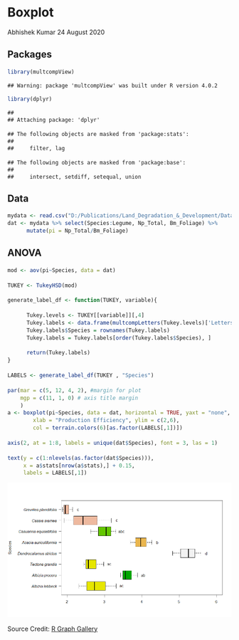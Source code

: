 Boxplot
================
Abhishek Kumar
24 August 2020

Packages
--------

``` r
library(multcompView)
```

    ## Warning: package 'multcompView' was built under R version 4.0.2

``` r
library(dplyr)
```

    ## 
    ## Attaching package: 'dplyr'

    ## The following objects are masked from 'package:stats':
    ## 
    ##     filter, lag

    ## The following objects are masked from 'package:base':
    ## 
    ##     intersect, setdiff, setequal, union

Data
----

``` r
mydata <- read.csv("D:/Publications/Land_Degradation_&_Development/Data/Ldd_rep.csv")
dat <- mydata %>% select(Species:Legume, Np_Total, Bm_Foliage) %>%
      mutate(pi = Np_Total/Bm_Foliage)
```

ANOVA
-----

``` r
mod <- aov(pi~Species, data = dat)

TUKEY <- TukeyHSD(mod)

generate_label_df <- function(TUKEY, variable){
      
      Tukey.levels <- TUKEY[[variable]][,4]
      Tukey.labels <- data.frame(multcompLetters(Tukey.levels)['Letters'])
      Tukey.labels$Species = rownames(Tukey.labels)
      Tukey.labels = Tukey.labels[order(Tukey.labels$Species), ]
      
      return(Tukey.labels)
}

LABELS <- generate_label_df(TUKEY , "Species")

par(mar = c(5, 12, 4, 2), #margin for plot
    mgp = c(11, 1, 0) # axis title margin
    )
a <- boxplot(pi~Species, data = dat, horizontal = TRUE, yaxt = "none", 
        xlab = "Production Efficiency", ylim = c(2,6),
        col = terrain.colors(6)[as.factor(LABELS[,1])])

axis(2, at = 1:8, labels = unique(dat$Species), font = 3, las = 1)

text(y = c(1:nlevels(as.factor(dat$Species))), 
     x = a$stats[nrow(a$stats),] + 0.15, 
     labels = LABELS[,1])
```

![](ANOVA/post-hoc-boxplot/figures/unnamed-chunk-3-1.png)

Source Credit: [R Graph Gallery](https://www.r-graph-gallery.com/84-tukey-test.html)
